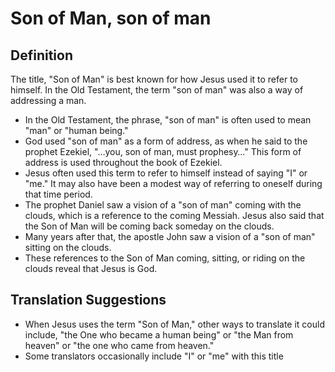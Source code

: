 # Son of Man, son of man

## Definition

The title, "Son of Man" is best known for how Jesus used it to refer to himself. In the Old Testament, the term "son of man" was also a way of addressing a man.

* In the Old Testament, the phrase, "son of man" is often used to mean "man" or "human being."
* God used "son of man" as a form of address, as when he said to the prophet Ezekiel, "…you, son of man, must prophesy…" This form of address is used throughout the book of Ezekiel.
* Jesus often used this term to refer to himself instead of saying "I" or "me." It may also have been a modest way of referring to oneself during that time period.
* The prophet Daniel saw a vision of a "son of man" coming with the clouds, which is a reference to the coming Messiah. Jesus also said that the Son of Man will be coming back someday on the clouds.
* Many years after that, the apostle John saw a vision of a "son of man" sitting on the clouds.
* These references to the Son of Man coming, sitting, or riding on the clouds reveal that Jesus is God.


## Translation Suggestions



* When Jesus uses the term "Son of Man," other ways to translate it could include, "the One who became a human being" or "the Man from heaven" or "the one who came from heaven."
* Some translators occasionally include "I" or "me" with this title